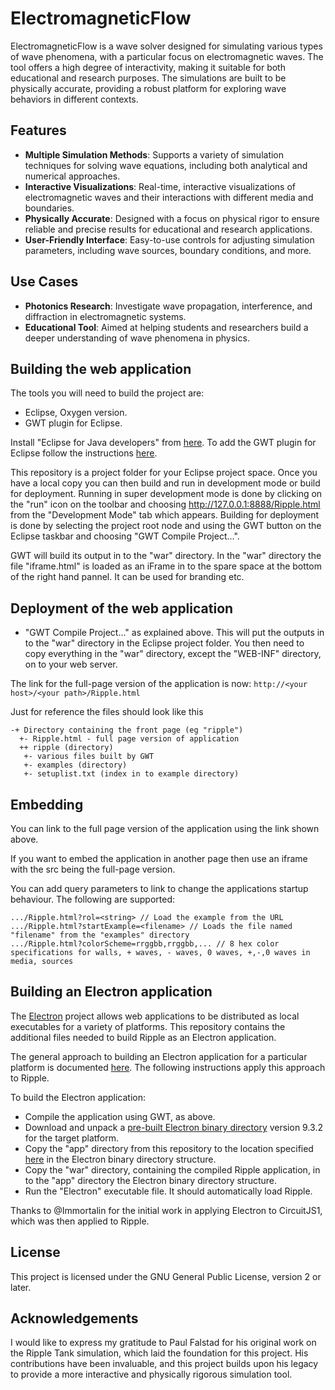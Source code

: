 # ElectromagneticFlow

ElectromagneticFlow is a wave solver designed for simulating various types of wave phenomena, with a particular focus on electromagnetic waves. The tool offers a high degree of interactivity, making it suitable for both educational and research purposes. The simulations are built to be physically accurate, providing a robust platform for exploring wave behaviors in different contexts.

## Features

- **Multiple Simulation Methods**: Supports a variety of simulation techniques for solving wave equations, including both analytical and numerical approaches.
- **Interactive Visualizations**: Real-time, interactive visualizations of electromagnetic waves and their interactions with different media and boundaries.
- **Physically Accurate**: Designed with a focus on physical rigor to ensure reliable and precise results for educational and research applications.
- **User-Friendly Interface**: Easy-to-use controls for adjusting simulation parameters, including wave sources, boundary conditions, and more.

## Use Cases

- **Photonics Research**: Investigate wave propagation, interference, and diffraction in electromagnetic systems.
- **Educational Tool**: Aimed at helping students and researchers build a deeper understanding of wave phenomena in physics.

## Building the web application

The tools you will need to build the project are:

* Eclipse, Oxygen version.
* GWT plugin for Eclipse.

Install "Eclipse for Java developers" from [here](https://www.eclipse.org/downloads/packages/). To add the GWT plugin for Eclipse follow the instructions [here](https://gwt-plugins.github.io/documentation/gwt-eclipse-plugin/Download.html).

This repository is a project folder for your Eclipse project space. Once you have a local copy you can then build and run in development mode or build for deployment. Running in super development mode is done by clicking on the "run" icon on the toolbar and choosing http://127.0.0.1:8888/Ripple.html from the "Development Mode" tab which appears. Building for deployment is done by selecting the project root node and using the GWT button on the Eclipse taskbar and choosing "GWT Compile Project...".

GWT will build its output in to the "war" directory. In the "war" directory the file "iframe.html" is loaded as an iFrame in to the spare space at the bottom of the right hand pannel. It can be used for branding etc.

## Deployment of the web application

* "GWT Compile Project..." as explained above. This will put the outputs in to the "war" directory in the Eclipse project folder. You then need to copy everything in the "war" directory, except the "WEB-INF" directory, on to your web server.

The link for the full-page version of the application is now:
`http://<your host>/<your path>/Ripple.html`

Just for reference the files should look like this

```
-+ Directory containing the front page (eg "ripple")
  +- Ripple.html - full page version of application
  ++ ripple (directory)
   +- various files built by GWT
   +- examples (directory)
   +- setuplist.txt (index in to example directory)
```

## Embedding

You can link to the full page version of the application using the link shown above.

If you want to embed the application in another page then use an iframe with the src being the full-page version.

You can add query parameters to link to change the applications startup behaviour. The following are supported:
```
.../Ripple.html?rol=<string> // Load the example from the URL
.../Ripple.html?startExample=<filename> // Loads the file named "filename" from the "examples" directory
.../Ripple.html?colorScheme=rrggbb,rrggbb,... // 8 hex color specifications for walls, + waves, - waves, 0 waves, +,-,0 waves in media, sources
```
## Building an Electron application

The [Electron](https://electronjs.org/) project allows web applications to be distributed as local executables for a variety of platforms. This repository contains the additional files needed to build Ripple as an Electron application.

The general approach to building an Electron application for a particular platform is documented [here](https://electronjs.org/docs/tutorial/application-distribution). The following instructions apply this approach to Ripple.

To build the Electron application:
* Compile the application using GWT, as above.
* Download and unpack a [pre-built Electron binary directory](https://github.com/electron/electron/releases) version 9.3.2 for the target platform.
* Copy the "app" directory from this repository to the location specified [here](https://electronjs.org/docs/tutorial/application-distribution) in the Electron binary directory structure.
* Copy the "war" directory, containing the compiled Ripple application, in to the "app" directory the Electron binary directory structure.
* Run the "Electron" executable file. It should automatically load Ripple.

Thanks to @Immortalin for the initial work in applying Electron to CircuitJS1, which was then applied to Ripple.


## License

This project is licensed under the GNU General Public License, version 2 or later.

## Acknowledgements

I would like to express my gratitude to Paul Falstad for his original work on the Ripple Tank simulation, which laid the foundation for this project. His contributions have been invaluable, and this project builds upon his legacy to provide a more interactive and physically rigorous simulation tool.